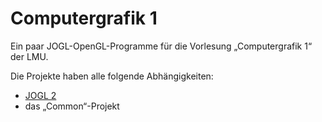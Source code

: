 Computergrafik 1
================

Ein paar JOGL-OpenGL-Programme für die Vorlesung „Computergrafik 1“ der LMU.

Die Projekte haben alle folgende Abhängigkeiten:

* [JOGL 2](http://jogamp.org/)
* das „Common“-Projekt